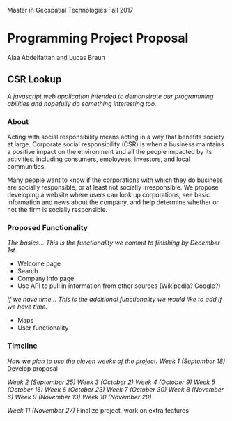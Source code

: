 Master in Geospatial Technologies
Fall 2017

# Programming Project Proposal
Alaa Abdelfattah and Lucas Braun

## CSR Lookup
_A javascript web application intended to demonstrate our programming abilities and hopefully do something interesting too._

### About
Acting with social responsibility means acting in a way that benefits society at large. Corporate social responsibility (CSR) is when a business maintains a positive impact on the environment and all the people impacted by its activities, including consumers, employees, investors, and local communities.

Many people want to know if the corporations with which they do business are socially responsible, or at least not socially irresponsible. We propose developing a website where users can look up corporations, see basic information and news about the company, and help determine whether or not the firm is socially responsible.

### Proposed Functionality
*The basics…*
_This is the functionality we commit to finishing by December 1st._

- Welcome page
- Search
- Company info page
- Use API to pull in information from other sources (Wikipedia? Google?)

*If we have time…*
_This is the additional functionality we would like to add if we have time._

- Maps
- User functionality

### Timeline
_How we plan to use the eleven weeks of the project._
*Week 1 (September 18)*
Develop proposal

*Week 2 (September 25)*
*Week 3 (October 2)*
*Week 4 (October 9)*
*Week 5 (October 16)*
*Week 6 (October 23)*
*Week 7 (October 30)*
*Week 8 (November 6)*
*Week 9 (November 13)*
*Week 10 (November 20)*

*Week 11 (November 27)*
Finalize project, work on extra features
